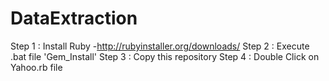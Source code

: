 DataExtraction
==============
Step 1 : Install Ruby -http://rubyinstaller.org/downloads/
Step 2 : Execute .bat file 'Gem_Install'
Step 3 : Copy this repository
Step 4 : Double Click on Yahoo.rb file 
